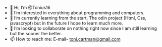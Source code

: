 - 👋 Hi, I’m @Tonius16
- 👀 I’m interested in everything about programming and computers.
- 🌱 I’m currently learning from the start, The odin project (Html, Css, javascrypt) but in the future I hope to learn much more.
- 💞️ I’m looking to collaborate on nothing right now since I am still learning but the sooner the better.
- 📫 How to reach me: E-mail- toni.cartman@gmail.com

<!---
Tonius16/Tonius16 is a ✨ special ✨ repository because its `README.md` (this file) appears on your GitHub profile.
You can click the Preview link to take a look at your changes.
--->
